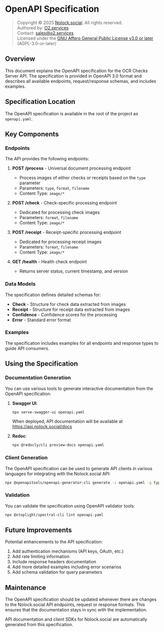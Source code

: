 # OpenAPI Specification

> Copyright © 2025 [Nolock.social](https://nolock.social). All rights reserved.  
> Authored by: [O2.services](https://o2.services)  
> Contact: [sales@o2.services](mailto:sales@o2.services)  
> Licensed under the [GNU Affero General Public License v3.0 or later](https://www.gnu.org/licenses/agpl-3.0.html) (AGPL-3.0-or-later)

## Overview

This document explains the OpenAPI specification for the OCR Checks Server API. The specification is provided in OpenAPI 3.0 format and describes all available endpoints, request/response schemas, and includes examples.

## Specification Location

The OpenAPI specification is available in the root of the project as `openapi.yaml`.

## Key Components

### Endpoints

The API provides the following endpoints:

1. **POST /process** - Universal document processing endpoint
   - Process images of either checks or receipts based on the `type` parameter
   - Parameters: `type`, `format`, `filename`
   - Content Type: `image/*`

2. **POST /check** - Check-specific processing endpoint
   - Dedicated for processing check images
   - Parameters: `format`, `filename`
   - Content Type: `image/*`

3. **POST /receipt** - Receipt-specific processing endpoint
   - Dedicated for processing receipt images
   - Parameters: `format`, `filename`
   - Content Type: `image/*`

4. **GET /health** - Health check endpoint
   - Returns server status, current timestamp, and version

### Data Models

The specification defines detailed schemas for:

- **Check** - Structure for check data extracted from images
- **Receipt** - Structure for receipt data extracted from images
- **Confidence** - Confidence scores for the processing
- **Error** - Standard error format

### Examples

The specification includes examples for all endpoints and response types to guide API consumers.

## Using the Specification

### Documentation Generation

You can use various tools to generate interactive documentation from the OpenAPI specification:

1. **Swagger UI**:
   ```bash
   npx serve-swagger-ui openapi.yaml
   ```

   When deployed, API documentation will be available at https://api.nolock.social/docs

2. **Redoc**:
   ```bash
   npx @redocly/cli preview-docs openapi.yaml
   ```

### Client Generation

The OpenAPI specification can be used to generate API clients in various languages for integrating with the Nolock.social API:

```bash
npx @openapitools/openapi-generator-cli generate -i openapi.yaml -g typescript-fetch -o ./generated-client
```

### Validation

You can validate the specification using OpenAPI validator tools:

```bash
npx @stoplight/spectral-cli lint openapi.yaml
```

## Future Improvements

Potential enhancements to the API specification:

1. Add authentication mechanisms (API keys, OAuth, etc.)
2. Add rate limiting information
3. Include response headers documentation
4. Add more detailed examples including error scenarios
5. Add schema validation for query parameters

## Maintenance

The OpenAPI specification should be updated whenever there are changes to the Nolock.social API endpoints, request or response formats. This ensures that the documentation stays in sync with the implementation.

API documentation and client SDKs for Nolock.social are automatically generated from this specification.
